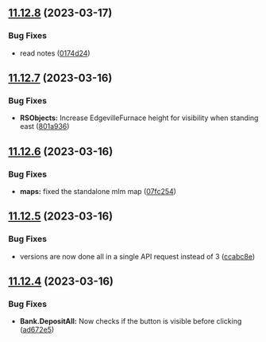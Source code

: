 ## [11.12.8](https://github.com/Torwent/WaspLib/compare/v11.12.7...v11.12.8) (2023-03-17)


### Bug Fixes

* read notes ([0174d24](https://github.com/Torwent/WaspLib/commit/0174d245ee7bd5cf232b36af00a4831eac7ef7d2))



## [11.12.7](https://github.com/Torwent/WaspLib/compare/v11.12.6...v11.12.7) (2023-03-16)


### Bug Fixes

* **RSObjects:** Increase EdgevilleFurnace height for visibility when standing east ([801a936](https://github.com/Torwent/WaspLib/commit/801a9361f8a6dca2ed3dda1be98587bbf7f154f1))



## [11.12.6](https://github.com/Torwent/WaspLib/compare/v11.12.5...v11.12.6) (2023-03-16)


### Bug Fixes

* **maps:** fixed the standalone mlm map ([07fc254](https://github.com/Torwent/WaspLib/commit/07fc2543d160f1c0f2a814ab1517cbdffbb624f1))



## [11.12.5](https://github.com/Torwent/WaspLib/compare/v11.12.4...v11.12.5) (2023-03-16)


### Bug Fixes

* versions are now done all in a single API request instead of 3 ([ccabc8e](https://github.com/Torwent/WaspLib/commit/ccabc8e7e238fdc67fb155e3a9ab5c9b984baeb8))



## [11.12.4](https://github.com/Torwent/WaspLib/compare/v11.12.3...v11.12.4) (2023-03-16)


### Bug Fixes

* **Bank.DepositAll:** Now checks if the button is visible before clicking ([ad672e5](https://github.com/Torwent/WaspLib/commit/ad672e5ad7a256a469fc908c7103d1285eb45e89))



